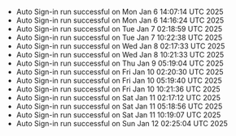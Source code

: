 - Auto Sign-in run successful on Mon Jan  6 14:07:14 UTC 2025
- Auto Sign-in run successful on Mon Jan  6 14:16:24 UTC 2025
- Auto Sign-in run successful on Tue Jan  7 02:18:59 UTC 2025
- Auto Sign-in run successful on Tue Jan  7 10:22:38 UTC 2025
- Auto Sign-in run successful on Wed Jan  8 02:17:33 UTC 2025
- Auto Sign-in run successful on Wed Jan  8 10:21:33 UTC 2025
- Auto Sign-in run successful on Thu Jan  9 05:19:04 UTC 2025
- Auto Sign-in run successful on Fri Jan 10 02:20:30 UTC 2025
- Auto Sign-in run successful on Fri Jan 10 05:19:40 UTC 2025
- Auto Sign-in run successful on Fri Jan 10 10:21:36 UTC 2025
- Auto Sign-in run successful on Sat Jan 11 02:17:12 UTC 2025
- Auto Sign-in run successful on Sat Jan 11 05:18:56 UTC 2025
- Auto Sign-in run successful on Sat Jan 11 10:19:07 UTC 2025
- Auto Sign-in run successful on Sun Jan 12 02:25:04 UTC 2025
